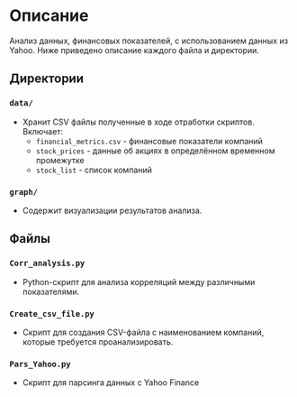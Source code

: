 # Описание

Анализ данных, финансовых показателей, с использованием данных из Yahoo. Ниже приведено описание каждого файла и директории.

## Директории

### `data/`
- Хранит CSV файлы полученные в ходе отработки скриптов. Включает:
  - `financial_metrics.csv` - финансовые показатели компаний
  - `stock_prices` - данные об акциях в определённом временном промежутке
  - `stock_list` - список компаний

### `graph/`
- Содержит визуализации результатов анализа.

## Файлы

### `Corr_analysis.py`
- Python-скрипт для анализа корреляций между различными показателями.

### `Create_csv_file.py`
- Скрипт для создания CSV-файла с наименованием компаний, которые требуется проанализировать.

### `Pars_Yahoo.py`
- Скрипт для парсинга данных с Yahoo Finance


